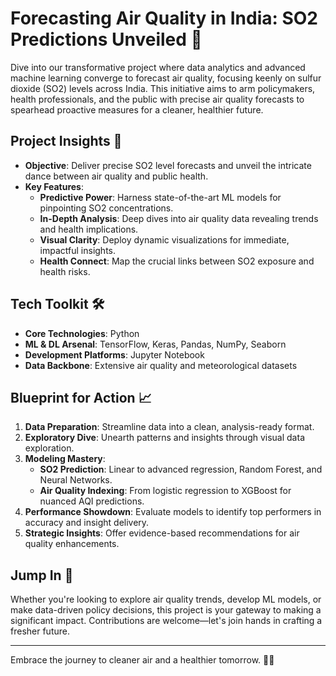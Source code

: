 # Forecasting Air Quality in India: SO2 Predictions Unveiled 🍃

Dive into our transformative project where data analytics and advanced machine learning converge to forecast air quality, focusing keenly on sulfur dioxide (SO2) levels across India. This initiative aims to arm policymakers, health professionals, and the public with precise air quality forecasts to spearhead proactive measures for a cleaner, healthier future.

## Project Insights 🌟

- **Objective**: Deliver precise SO2 level forecasts and unveil the intricate dance between air quality and public health.
- **Key Features**: 
  - **Predictive Power**: Harness state-of-the-art ML models for pinpointing SO2 concentrations.
  - **In-Depth Analysis**: Deep dives into air quality data revealing trends and health implications.
  - **Visual Clarity**: Deploy dynamic visualizations for immediate, impactful insights.
  - **Health Connect**: Map the crucial links between SO2 exposure and health risks.

## Tech Toolkit 🛠️

- **Core Technologies**: Python
- **ML & DL Arsenal**: TensorFlow, Keras, Pandas, NumPy, Seaborn
- **Development Platforms**: Jupyter Notebook
- **Data Backbone**: Extensive air quality and meteorological datasets

## Blueprint for Action 📈

1. **Data Preparation**: Streamline data into a clean, analysis-ready format.
2. **Exploratory Dive**: Unearth patterns and insights through visual data exploration.
3. **Modeling Mastery**:
   - **SO2 Prediction**: Linear to advanced regression, Random Forest, and Neural Networks.
   - **Air Quality Indexing**: From logistic regression to XGBoost for nuanced AQI predictions.
4. **Performance Showdown**: Evaluate models to identify top performers in accuracy and insight delivery.
5. **Strategic Insights**: Offer evidence-based recommendations for air quality enhancements.

## Jump In 🚀

Whether you're looking to explore air quality trends, develop ML models, or make data-driven policy decisions, this project is your gateway to making a significant impact. Contributions are welcome—let's join hands in crafting a fresher future.

---

Embrace the journey to cleaner air and a healthier tomorrow. 🍃💡
